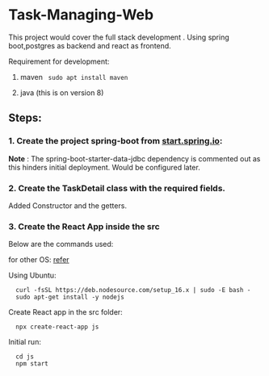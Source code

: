 # Task-Managing-Web
This project would cover the full stack development . Using spring boot,postgres as backend and react as frontend.

Requirement for development:

1. maven
  ` sudo apt install maven`

2. java (this is on version 8)

## Steps:

### 1. Create the project spring-boot from [start.spring.io](https://start.spring.io/#!type=maven-project&language=java&platformVersion=2.5.3&packaging=jar&jvmVersion=1.8&groupId=com.tiucompany&artifactId=taskmanager&name=taskmanager&description=Demo%20project%20for%20Spring%20Boot&packageName=com.tiucompany.taskmanager&dependencies=web,data-jdbc,postgresql,flyway): 


**Note** : The spring-boot-starter-data-jdbc dependency is commented out as this hinders initial deployment. Would be configured later.

### 2. Create the TaskDetail class with the required fields.

Added Constructor and the getters.

### 3. Create the React App inside the src

Below are the commands used:

for other OS: [refer](https://nodejs.org/en/download/package-manager/)

Using Ubuntu:

      curl -fsSL https://deb.nodesource.com/setup_16.x | sudo -E bash -
      sudo apt-get install -y nodejs

Create React app in the src folder:

      npx create-react-app js

Initial run:

      cd js
      npm start
      
